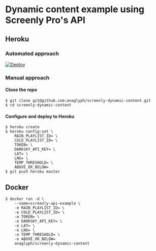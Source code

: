 # Dynamic content example using Screenly Pro's API

## Heroku

### Automated approach

[![Deploy](https://www.herokucdn.com/deploy/button.svg)](https://heroku.com/deploy?template=https://github.com/anaglyph/screenly-dynamic-content)

### Manual approach

#### Clone the repo

```
$ git clone git@github.com:anaglyph/screenly-dynamic-content.git
$ cd screenly-dynamic-content
```

#### Configure and deploy to Heroku

```
$ heroku create
$ heroku config:set \
    RAIN_PLAYLIST_ID= \
    COLD_PLAYLIST_ID= \
    TOKEN= \
    DARKSKY_API_KEY= \
    LAT= \
    LNG= \
    TEMP_THRESHOLD= \
    ABOVE_OR_BELOW=
$ git push heroku master
```

## Docker

```
$ docker run -d \
    --name=screenly-api-example \
    -e RAIN_PLAYLIST_ID= \
    -e COLD_PLAYLIST_ID= \
    -e TOKEN= \
    -e DARKSKY_API_KEY= \
    -e LAT= \
    -e LNG= \
    -e TEMP_THRESHOLD= \
    -e ABOVE_OR_BELOW=
    anaglyph/screenly-dynamic-content
```
